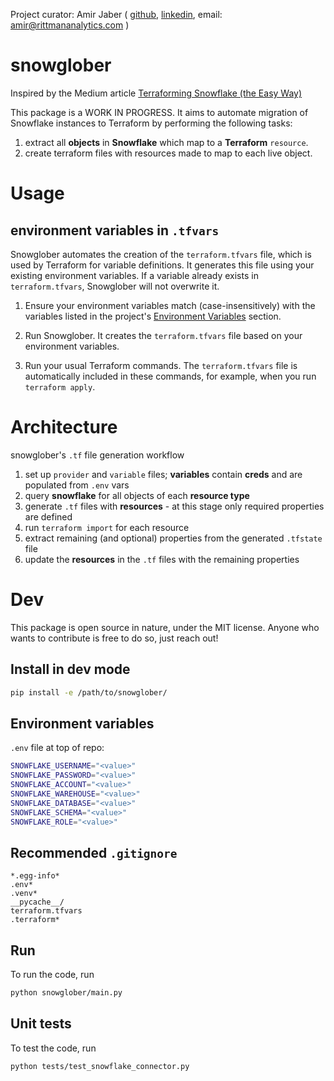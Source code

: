 Project curator: Amir Jaber ( [github](https://github.com/Terroface), [linkedin](https://www.linkedin.com/in/amirjaber/), email: amir@rittmananalytics.com )

# snowglober
Inspired by the Medium article [Terraforming Snowflake (the Easy Way)](https://medium.com/opendoor-labs/terraforming-snowflake-the-easy-way-a87c2750531b)

This package is a WORK IN PROGRESS. It aims to automate migration of Snowflake instances to Terraform by performing the following tasks:
1. extract all **objects** in **Snowflake** which map to a **Terraform** `resource`.
2. create terraform files with resources made to map to each live object.
# Usage
## environment variables in `.tfvars` 
Snowglober automates the creation of the `terraform.tfvars` file, which is used by Terraform for variable definitions. It generates this file using your existing environment variables. If a variable already exists in `terraform.tfvars`, Snowglober will not overwrite it.


1. Ensure your environment variables match (case-insensitively) with the variables listed in the project's [Environment Variables](#environment-variables) section.

2. Run Snowglober. It creates the `terraform.tfvars` file based on your environment variables.

3. Run your usual Terraform commands. The `terraform.tfvars` file is automatically included in these commands, for example, when you run `terraform apply`.

# Architecture
snowglober's `.tf` file generation workflow
1. set up `provider` and `variable` files; **variables** contain **creds** and are populated from `.env` vars
1. query **snowflake** for all objects of each **resource type**
1. generate `.tf` files with **resources** - at this stage only required properties are defined
1. run `terraform import` for each resource
1. extract remaining (and optional) properties from the generated `.tfstate` file
1. update the **resources** in the `.tf` files with the remaining properties
# Dev
This package is open source in nature, under the MIT license. Anyone who wants to contribute is free to do so, just reach out!
## Install in dev mode
```bash
pip install -e /path/to/snowglober/   
```

## Environment variables

`.env` file at top of repo:
```bash
SNOWFLAKE_USERNAME="<value>"
SNOWFLAKE_PASSWORD="<value>"
SNOWFLAKE_ACCOUNT="<value>"
SNOWFLAKE_WAREHOUSE="<value>"
SNOWFLAKE_DATABASE="<value>"
SNOWFLAKE_SCHEMA="<value>"
SNOWFLAKE_ROLE="<value>"
```

## Recommended `.gitignore`
```.gitignore
*.egg-info*
.env*
.venv*
__pycache__/
terraform.tfvars
.terraform*
```

## Run
To run the code, run
```bash
python snowglober/main.py
```
## Unit tests
To test the code, run

```bash
python tests/test_snowflake_connector.py
```